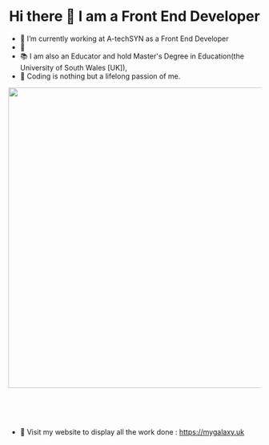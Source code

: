 <h1 align="center" font-size="30px" text-color="blue"> Hi there 👋  I am a Front End Developer </h1>   


- 🔭 I’m currently working at A-techSYN as a Front End Developer
- 🌱 
- 📚 I am also an Educator and hold Master's Degree in Education(the University of South Wales [UK]),
- 💚 Coding is nothing but a lifelong passion of me.                                                                                                           
                                                                                                              
<div id="header" align="center">
  <img src="https://cms-assets.themuse.com/media/lead/01212022-1047259374-coding-classes_scanrail.jpg" width="600" height="auto" style="block"/>
</div>
                                                                                                                                             
 <br> <br> <br>
- 🔭 Visit my website to display all the work done : https://mygalaxy.uk
